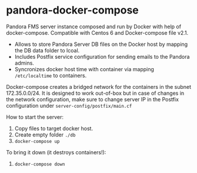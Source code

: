 # pandora-docker-compose
Pandora FMS server instance composed and run by Docker with help of docker-compose. Compatible with Centos 6 and Docker-compose file v2.1.

* Allows to store Pandora Server DB files on the Docker host by mapping the DB data folder to lcoal.
* Includes Postfix service configuration for sending emails to the Pandora admins.
* Syncronizes docker host time with container via mapping `/etc/localtime` to containers.

Docker-compose creates a bridged network for the containers in the subnet 172.35.0.0/24. It is designed to work out-of-box but in case of changes in the network configuration, make sure to change server IP in the Postfix configuration under `server-config/postfix/main.cf`

How to start the server:
1. Copy files to target docker host.
2. Create empty folder `./db`
3. `docker-compose up`

To bring it down (it destroys containers!):
1. `docker-compose down`

